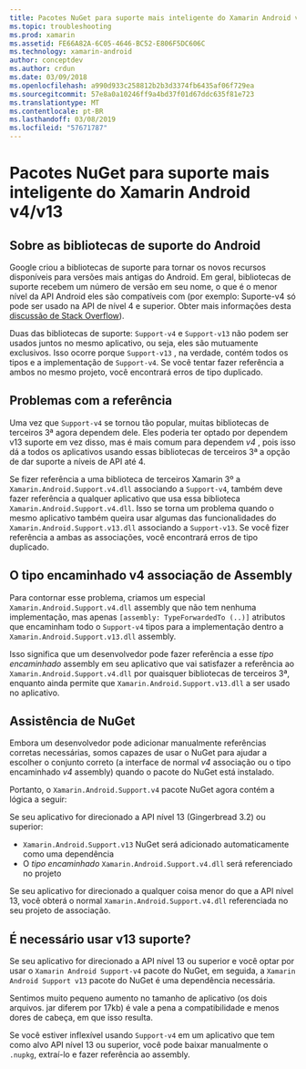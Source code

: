 ```yaml
---
title: Pacotes NuGet para suporte mais inteligente do Xamarin Android v4/v13
ms.topic: troubleshooting
ms.prod: xamarin
ms.assetid: FE66A82A-6C05-4646-BC52-E806F5DC606C
ms.technology: xamarin-android
author: conceptdev
ms.author: crdun
ms.date: 03/09/2018
ms.openlocfilehash: a990d933c258812b2b3d3374fb6435af06f729ea
ms.sourcegitcommit: 57e8a0a10246ff9a4bd37f01d67ddc635f81e723
ms.translationtype: MT
ms.contentlocale: pt-BR
ms.lasthandoff: 03/08/2019
ms.locfileid: "57671787"
---
```

# <a name="smarter-xamarin-android-support-v4--v13-nuget-packages"></a>Pacotes NuGet para suporte mais inteligente do Xamarin Android v4/v13

## <a name="about-the-android-support-libraries"></a>Sobre as bibliotecas de suporte do Android

Google criou a bibliotecas de suporte para tornar os novos recursos disponíveis para versões mais antigas do Android. Em geral, bibliotecas de suporte recebem um número de versão em seu nome, o que é o menor nível da API Android eles são compatíveis com (por exemplo: Suporte-v4 só pode ser usado na API de nível 4 e superior. Obter mais informações desta [discussão de Stack Overflow](https://stackoverflow.com/questions/9926403/android-support-package-compatibility-library-use-v4-or-v13)). 

Duas das bibliotecas de suporte: `Support-v4` e `Support-v13` não podem ser usados juntos no mesmo aplicativo, ou seja, eles são mutuamente exclusivos. Isso ocorre porque `Support-v13` , na verdade, contém todos os tipos e a implementação de `Support-v4`. Se você tentar fazer referência a ambos no mesmo projeto, você encontrará erros de tipo duplicado.

## <a name="problems-with-referencing"></a>Problemas com a referência

Uma vez que `Support-v4` se tornou tão popular, muitas bibliotecas de terceiros 3ª agora dependem dele. Eles poderia ter optado por dependem v13 suporte em vez disso, mas é mais comum para dependem _v4_ , pois isso dá a todos os aplicativos usando essas bibliotecas de terceiros 3ª a opção de dar suporte a níveis de API até 4.

Se fizer referência a uma biblioteca de terceiros Xamarin 3º a `Xamarin.Android.Support.v4.dll` associando a `Support-v4`, também deve fazer referência a qualquer aplicativo que usa essa biblioteca `Xamarin.Android.Support.v4.dll`. Isso se torna um problema quando o mesmo aplicativo também queira usar algumas das funcionalidades do `Xamarin.Android.Support.v13.dll` associando a `Support-v13`. Se você fizer referência a ambas as associações, você encontrará erros de tipo duplicado.

## <a name="type-forwarded-v4-binding-assembly"></a>O tipo encaminhado v4 associação de Assembly

Para contornar esse problema, criamos um especial `Xamarin.Android.Support.v4.dll` assembly que não tem nenhuma implementação, mas apenas `[assembly: TypeForwardedTo (..)]` atributos que encaminham todo o `Support-v4` tipos para a implementação dentro a `Xamarin.Android.Support.v13.dll` assembly.

Isso significa que um desenvolvedor pode fazer referência a esse _tipo encaminhado_ assembly em seu aplicativo que vai satisfazer a referência ao `Xamarin.Android.Support.v4.dll` por quaisquer bibliotecas de terceiros 3ª, enquanto ainda permite que `Xamarin.Android.Support.v13.dll` a ser usado no aplicativo.

## <a name="nuget-assistance"></a>Assistência de NuGet

Embora um desenvolvedor pode adicionar manualmente referências corretas necessárias, somos capazes de usar o NuGet para ajudar a escolher o conjunto correto (a interface de normal _v4_ associação ou o tipo encaminhado _v4_ assembly) quando o pacote do NuGet está instalado.

Portanto, o `Xamarin.Android.Support.v4` pacote NuGet agora contém a lógica a seguir:

Se seu aplicativo for direcionado a API nível 13 (Gingerbread 3.2) ou superior:

*   `Xamarin.Android.Support.v13` NuGet será adicionado automaticamente como uma dependência
*   O _tipo encaminhado_ `Xamarin.Android.Support.v4.dll` será referenciado no projeto

Se seu aplicativo for direcionado a qualquer coisa menor do que a API nível 13, você obterá o normal `Xamarin.Android.Support.v4.dll` referenciada no seu projeto de associação.

## <a name="do-i-have-to-use-support-v13"></a>É necessário usar v13 suporte?

Se seu aplicativo for direcionado a API nível 13 ou superior e você optar por usar o `Xamarin Android Support-v4` pacote do NuGet, em seguida, a `Xamarin Android Support v13` pacote do NuGet é uma dependência necessária.

Sentimos muito pequeno aumento no tamanho de aplicativo (os dois arquivos. jar diferem por 17kb) é vale a pena a compatibilidade e menos dores de cabeça, em que isso resulta.

Se você estiver inflexível usando `Support-v4` em um aplicativo que tem como alvo API nível 13 ou superior, você pode baixar manualmente o `.nupkg`, extraí-lo e fazer referência ao assembly.
